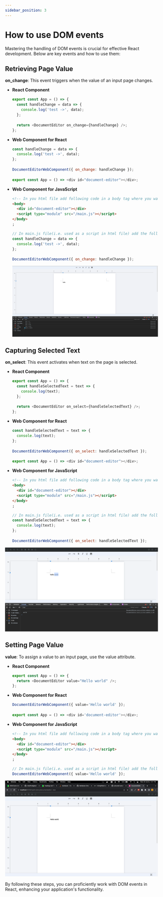 ```yaml
---
sidebar_position: 3
---
```


# How to use DOM events

Mastering the handling of DOM events is crucial for effective React development. Below are key events and how to use them:

## Retrieving Page Value

**on_change**: This event triggers when the value of an input page changes.

- **React Component**

  ```javascript
  export const App = () => {
    const handleChange = data => {
      console.log('test ->', data);
    };

    return <DocumentEditor on_change={handleChange} />;
  };
  ```

- **Web Component for React**

  ```javascript
  const handleChange = data => {
    console.log('test ->', data);
  };

  DocumentEditorWebComponent({ on_change: handleChange });

  export const App = () => <div id="document-editor"></div>;
  ```

- **Web Component for JavaScript**

  ```html
  <!-- In you html file add following code in a body tag where you want to use react canvas editor -->
  <body>
    <div id="document-editor"></div>
    <script type="module" src="/main.js"></script>
  </body>
  ;
  ```

  ```javascript
  // In main.js file(i.e. used as a script in html file) add the following code
  const handleChange = data => {
    console.log('test ->', data);
  };

  DocumentEditorWebComponent({ on_change: handleChange });
  ```

  ![Get value from page](../../static/img/onChange.png)

## Capturing Selected Text

**on_select**: This event activates when text on the page is selected.

- **React Component**

  ```javascript
  export const App = () => {
    const handleSelectedText = text => {
      console.log(text);
    };

    return <DocumentEditor on_select={handleSelectedText} />;
  };
  ```

- **Web Component for React**

  ```javascript
  const handleSelectedText = text => {
    console.log(text);
  };

  DocumentEditorWebComponent({ on_select: handleSelectedText });

  export const App = () => <div id="document-editor"></div>;
  ```

- **Web Component for JavaScript**

  ```html
  <!-- In you html file add following code in a body tag where you want to use react canvas editor -->
  <body>
    <div id="document-editor"></div>
    <script type="module" src="/main.js"></script>
  </body>
  ;
  ```

  ```javascript
  // In main.js file(i.e. used as a script in html file) add the following code
  const handleSelectedText = text => {
    console.log(text);
  };

  DocumentEditorWebComponent({ on_select: handleSelectedText });
  ```

![Get select text from page](../../static/img/onSelect.png)

## Setting Page Value

**value**: To assign a value to an input page, use the value attribute.

- **React Component**

  ```javascript
  export const App = () => {
    return <DocumentEditor value="Hello world" />;
  };
  ```

- **Web Component for React**

  ```javascript
  DocumentEditorWebComponent({ value='Hello world' });

  export const App = () => <div id='document-editor'></div>;
  ```

- **Web Component for JavaScript**

  ```html
  <!-- In you html file add following code in a body tag where you want to use react canvas editor -->
  <body>
    <div id="document-editor"></div>
    <script type="module" src="/main.js"></script>
  </body>
  ;
  ```

  ```javascript
  // In main.js file(i.e. used as a script in html file) add the following code
  DocumentEditorWebComponent({ value='Hello world' });
  ```

![value](../../static/img/setValue.png)

By following these steps, you can proficiently work with DOM events in React, enhancing your application's functionality.
